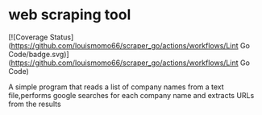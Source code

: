 ﻿# web scraping tool
[![Coverage Status](https://github.com/louismomo66/scraper_go/actions/workflows/Lint Go Code/badge.svg)](https://github.com/louismomo66/scraper_go/actions/workflows/Lint Go Code)

A simple program that reads a list of company names from a text file,performs google searches for each company name and extracts URLs from the results
